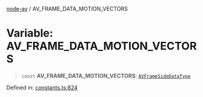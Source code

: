 [node-av](../globals.md) / AV\_FRAME\_DATA\_MOTION\_VECTORS

# Variable: AV\_FRAME\_DATA\_MOTION\_VECTORS

> `const` **AV\_FRAME\_DATA\_MOTION\_VECTORS**: [`AVFrameSideDataType`](../type-aliases/AVFrameSideDataType.md)

Defined in: [constants.ts:824](https://github.com/seydx/av/blob/f8631fc881b394300b1479f511d55cf1c370a87f/src/constants/constants.ts#L824)
